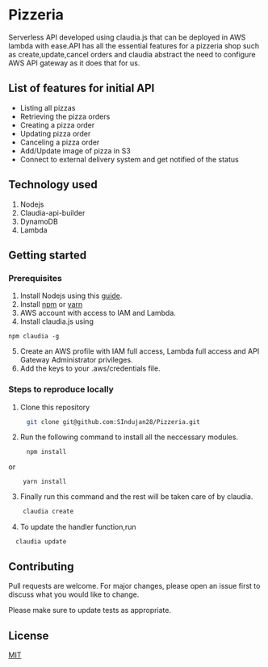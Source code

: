 # Pizzeria
Serverless API developed using claudia.js that can be deployed in AWS lambda with ease.API has all the essential features for a pizzeria shop such as create,update,cancel orders and claudia abstract the need to configure AWS API gateway as it does that for us.

## List of features for initial API
  * Listing all pizzas
  * Retrieving the pizza orders
  * Creating a pizza order
  * Updating pizza order
  * Canceling a pizza order
  * Add/Update image of pizza in S3
  * Connect to external delivery system and get notified of the status
## Technology used
1. Nodejs
2. Claudia-api-builder
3. DynamoDB
4. Lambda

## Getting started

 ### Prerequisites
1. Install Nodejs using this [guide](https://nodejs.org/en/download/).
2. Install [npm](https://www.npmjs.com/get-npm) or [yarn](https://classic.yarnpkg.com/en/docs/install/#debian-stable)
3. AWS account with access to IAM and Lambda.
4. Install claudia.js using 
```
npm claudia -g
```
5. Create an AWS profile with IAM full access, Lambda full access and API Gateway Administrator privileges.
6. Add the keys to your .aws/credentials file.

### Steps to reproduce locally
  1. Clone this repository
```bash
     git clone git@github.com:SIndujan28/Pizzeria.git
```
  2. Run the following command to install all the neccessary modules.
```
     npm install
```
  or
```
    yarn install
```

  3. Finally run this command and the rest will be taken care of by claudia.
```bash
    claudia create
```
  4. To update the handler function,run
  ```
    claudia update
  ```

## Contributing
Pull requests are welcome. For major changes, please open an issue first to discuss what you would like to change.

Please make sure to update tests as appropriate.

## License
[MIT](https://choosealicense.com/licenses/mit/)
